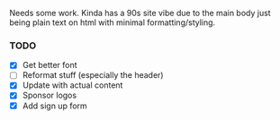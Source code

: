 Needs some work. Kinda has a 90s site vibe due to the main body just being plain text on html with minimal formatting/styling.

### TODO
* [x] Get better font
* [ ] Reformat stuff (especially the header)
* [x] Update with actual content
* [x] Sponsor logos
* [x] Add sign up form
